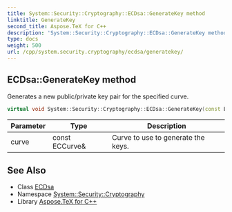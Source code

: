 ```yaml
---
title: System::Security::Cryptography::ECDsa::GenerateKey method
linktitle: GenerateKey
second_title: Aspose.TeX for C++
description: 'System::Security::Cryptography::ECDsa::GenerateKey method. Generates a new public/private key pair for the specified curve in C++.'
type: docs
weight: 500
url: /cpp/system.security.cryptography/ecdsa/generatekey/
---
```

## ECDsa::GenerateKey method


Generates a new public/private key pair for the specified curve.

```cpp
virtual void System::Security::Cryptography::ECDsa::GenerateKey(const ECCurve &curve)
```


| Parameter | Type | Description |
| --- | --- | --- |
| curve | const ECCurve\& | Curve to use to generate the keys. |

## See Also

* Class [ECDsa](../)
* Namespace [System::Security::Cryptography](../../)
* Library [Aspose.TeX for C++](../../../)
